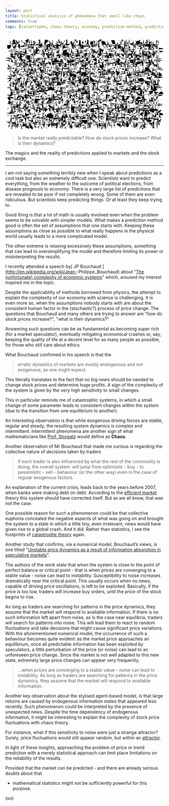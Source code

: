 ```yaml
---
layout: post
title: Statistical analysis of phenomena that smell like chaos
comments: true
tags: [catastrophe, chaos-theory, economy, prediction-method, predictions, science, statistics, stock]
---
```


<center>
<img src='/img/img_posts/ordered_chaos.png' />
</center>

> Is the market really predictable? How do stock prices increase? What is their dynamics? 

The magics and the reality of predictions applied to markets and the stock exchange.

---

I am not saying something terribly new when I speak about predictions as a
cool task but also an extremely difficult one. Scientists want to predict
everything, from the weather to the outcome of political elections, from
disease prognosis to economy. There is a very large list of predictions that
are revealed to be poor if not completely wrong. Some of them are even
ridiculous. But scientists keep predicting things. Or at least they keep
trying to. 

Good thing is that a lot of math is usually involved even when
the problem seems to be solvable with simpler models.  What makes a prediction
method good is often the set of assumptions that one starts with. Keeping
these assumptions as close as possible to what really happens in the physical
world usually leads to a more complicated model. 

The other extreme is relaxing excessively these assumptions, something that can 
lead to oversimplifying the model and therefore limiting its power or 
misinterpreting the results. 

I recently attended a speech by[ JP Bouchaud ](http://en.wikipedia.org/wiki/Jean-
Philippe_Bouchaud) about "[The (unfortunate) complexity of economic
systems](http://arxiv.org/abs/0904.0805)" which, aroused my interest inspired
me in the topic. 

Despite the applicability of methods borrowed from physics,
the attempt to explain the complexity of our economy with science is
challenging. It is even more so, when the assumptions nobody starts with are
about the consistent human factor in the (stochastic?) process of price
change. The questions that Bouchaud and many others are trying to answer are
"how do stock prices increase?", "what is their dynamics?" 

Answering such questions can be as fundamental as becoming super rich (for a market
speculator), eventually mitigating economical crashes or, say, keeping the
quality of life at a decent level for as many people as possible, for those
who still care about ethics. 

What Bouchaud confirmed in his speech is that the 

> erratic dynamics of markets are mostly endogenous and not exogenous, as one
might expect. 

This literally translates to the fact that no big news should be needed to change stock prices and
determine huge profits. 
A sign of the complexity of the system is given by the
very high sensitivity to small changes. 

This in particular reminds me of
catastrophic systems, in which a small change of some parameter leads to
consistent changes within the system (due to the transition from one
equilibrium to another). 

An interesting observation is that while exogenous
driving forces are stable, regular and steady, the resulting system dynamics
is complex and intermittent. Intermittent phenomena are another sign of what
mathematicians like [Prof. Strogatz](http://www.stevenstrogatz.com/) would
define as **Chaos**. 

Another observation of Mr Bouchaud that made me curious is
regarding the collective nature of decisions taken by traders

>if each trader is also influenced by what the rest of the community is doing, the overall
system  will jump from optimistic - buy - to pessimistic - sell - behaviour
(or the other way) even in the case of regular exogenous factors. 

An explanation of the current crisis, leads back to the years before 2007, when
banks were making debt on debt. According to the [efficient
market](http://en.wikipedia.org/wiki/Efficient-market_hypothesis) theory this
system should have corrected itself. But as we all know, that was not the
case. 

One possible reason for such a phenomenon could be that collective
euphoria concealed the negative aspects of what was going on and brought the
system to a state in which a little tiny, even irrelevant, news would have
given rise to a global crash. And it did. Rather than statistics, I see the
footprints of [catastrophe theory](http://en.wikipedia.org/wiki/Catastrophe_theory) again.

Another study that confirms, via a numerical model, Bouchaud’s views, 
is one titled "[Unstable price dynamics as a result of information absorption in speculative markets](http://arxiv.org/abs/1211.6695)". 

The authors of the work state that when the system is close to the point of perfect
balance or critical point - that is when prices are converging to a stable value - noise can lead to
instability. Susceptibility to noise increases dramatically near the critical
point. This usually occurs when no news, capable of driving price
oscillations, is left to be exploited. Basically, if the price is too low,
traders will increase buy orders, until the price of the stock begins to rise.


As long as traders are searching for patterns in the price dynamics, they
assume that the market will respond to available information. If there is no
such information left apart from noise, as is the case near equilibria,
traders will search for patterns into noise. This will lead them to react to
random fluctuations and take decisions that might cause significant price
variations. With the aforementioned numerical model, the occurrence of such a
behaviour becomes quite evident: as the market price approaches an
equilibrium, once all predictable information has been exploited by
speculators, a little perturbation of the price (or noise) can lead to an
unforeseen price change. Since the market is not well adapted to this new
state, extremely large price changes can appear very frequently. 


> ...when prices are converging to a stable value - noise can lead to
instability. As long as traders are searching for patterns in the price dynamics, they
assume that the market will respond to available information.


Another key observation about the stylised agent-based model, is that large returns are
caused by endogenous information states that appeared less recently. Such
phenomenon could be interpreted by the presence of unexpected news. Despite
the time dependency of endogenous information, it might be interesting to
explain the complexity of stock price fluctuations with chaos theory. 

For instance, what if this sensitivity to noise were just a strange attractor?
Surely, price fluctuations would still appear random, but within an
[attractor](https://www.google.be/url?sa=t&rct=j&q=&esrc=s&source=web&cd=1&ved=0ahUKEwjnvvT7-MjQAhXFSxoKHYshBQcQFgggMAA&url=http%3A%2F%2Fwww.elliottfractals.com%2Fwebinar_one.ppt&usg=AFQjCNETZ3Onn8GX1pY2GuIfK1HuiQWuIw&sig2=s1IgXzDM974Y2oq1GewtUQ). 

In light of these insights, approaching the problem of price or trend prediction with a merely 
statistical approach can limit place limitations on the reliability of the results. 

Provided that the market can be predicted - and there are already serious doubts about that
- mathematical statistics might not be sufficiently powerful for this purpose.

(oo)

